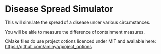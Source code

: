 # Disease Spread Simulator #

This will simulate the spread of a disease under various circumstances.

You will be able to measure the difference of containment measures.

CMake files do use project options licenced under MIT and available here:
https://github.com/aminya/project_options
